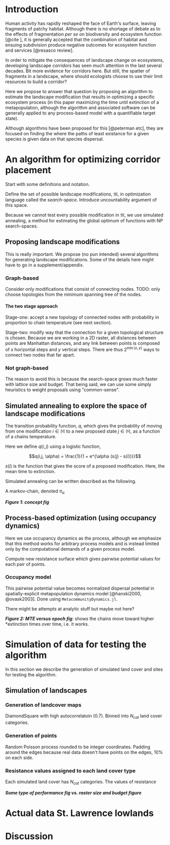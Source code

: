 
# Introduction

Human activity has rapidly reshaped the face of Earth's surface, leaving
fragments of patchy habitat. Although there is no shortage of debate as to the
effects of fragmentation _per se_ on biodiversity and ecosystem function [@cite
], it is generally accepted that the combination of habitat and ensuing
subdivision produce negative outcomes for ecosystem function and services
[@resasco review].

In order to mitigate the consequences of landscape change on ecosystems,
developing landscape _corridors_ has seen much attention in the last several
decades. Bit more evidence for corridors here. But still, the spatter of
fragments in a landscape, where should ecologists choose to use their limit
resources to build a corridor?

Here we propose to answer that question by proposing an algorithm to estimate
the landscape modification that results in optimizing a specific ecosystem
process (in this paper maximizing the time until extinction of a metapopulation,
although the algorithm and associated software can be generally applied to any
process-based model with a quantifiable target state).

Although algorithms have been proposed for this [@peterman etc], they are
focused on finding the where the paths of least existance for a given species is
given data on that species dispersal.


# An algorithm for optimizing corridor placement

Start with some definitions and notation.

Define the set of possible landscape modifications, $\mathfrak{M}$,
in optimization language called the _search-space_.
Introduce uncountability argument of this space.

Because we cannot test every possible modification in $\mathfrak{M}$, we
use simulated annealing, a method for estimating the global optimum of functions
with NP search-spaces.


## Proposing landscape modifications

This is really important. We propose (no pun intended) several algorithms for
generating landscape modifications. Some of the details here might have to go
in a supplement/appendix.

### Graph-based

Consider only modifications that consist of connecting nodes. TODO: only choose
topologies from the minimum spanning tree of the nodes. 

#### The two stage approach

Stage-one: accept a new topology of connected nodes with probability in proportion
to chain temperature (see next section).


Stage-two: modify way that the connection for a given topological structure is
chosen. Because we are working in a 2D raster, all distances between points are
Manhattan distances, and any link between points is composed of $x$ horizontal
steps and $y$ vertical steps. There are thus $2^{\min(x,y)}$ ways to connect two
nodes that far apart.


### Not graph-based

The reason to avoid this is because the search-space grows much faster with lattice
size and budget. That being said, we can use some simply heuristics to weight
proposals using "common-sense".   


## Simulated annealing to explore the space of landscape modifications


The transition probability function, $q$, which gives the probability of moving from one
modification $i \in \mathbb{M}$ to a new proposed state $j \in \mathbb{M}$, as a
function of a chains temperature.

Here we define $q(i,j)$ using a logistic function,

$$q(i,j, \alpha) = \frac{1}{1 + e^{\alpha (s(j) - s(i))}}$$

$s(i)$ is the function that gives the score of a proposed modification. Here,
the mean time to extinction.


Simulated annealing can be written described as the following.

A markov-chain, denoted $\pi_\alpha$

***Figure 1: concept fig***


## Process-based optimization (using occupancy dynamics)

Here we use occupancy dynamics as the process, although we emphasize that this
method works for arbitrary process models and is instead limited only by the
computational demands of a given process model.

Compute new resistance surface which gives pairwise potential values for each
pair of points.

### Occupancy model

This pairwise potential value becomes normalized dispersal potential in
spatially-explicit metapopulation dynamics model [@hanski2000, @ovask2003]. Done
using `MetacommunityDynamics.jl`.

There might be attempts at analytic stuff but maybe not here?


***Figure 2: MTE versus epoch fig***: shows the chains move toward higher
*extinction times over time, i.e. it works.


# Simulation of data for testing the algorithm

In this section we describe the generation of simulated land cover and sites
for testing the algorithm.

## Simulation of landscapes

### Generation of landcover maps

DiamondSquare with high autocorrelatoin (0.7). Binned into $N_{cat}$ land cover
categories.

### Generation of points

Random Poisson process rounded to be integer coordinates. Padding around the edges
because real data doesn't have points on the edges, 10% on each side.

### Resistance values assigned to each land cover type

Each simulated land cover has $N_{cat}$ categories. The values of resistance



***Some type of performance fig vs. raster size and budget figure***

# Actual data St. Lawrence lowlands




# Discussion
